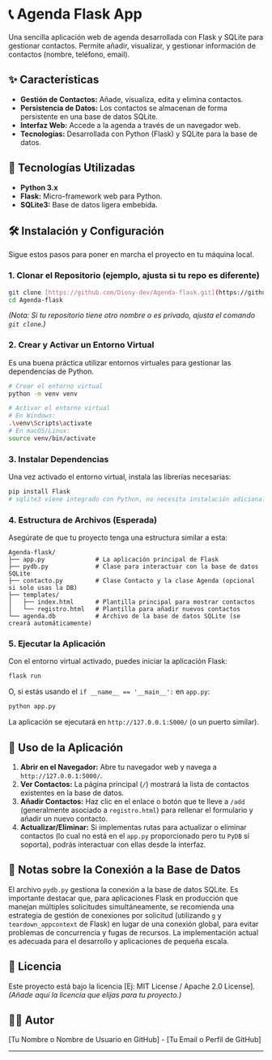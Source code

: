 

# 📞 Agenda Flask App

Una sencilla aplicación web de agenda desarrollada con Flask y SQLite para gestionar contactos. Permite añadir, visualizar, y gestionar información de contactos (nombre, teléfono, email).

## ✨ Características

* **Gestión de Contactos:** Añade, visualiza, edita y elimina contactos.
* **Persistencia de Datos:** Los contactos se almacenan de forma persistente en una base de datos SQLite.
* **Interfaz Web:** Accede a la agenda a través de un navegador web.
* **Tecnologías:** Desarrollada con Python (Flask) y SQLite para la base de datos.

## 🚀 Tecnologías Utilizadas

* **Python 3.x**
* **Flask:** Micro-framework web para Python.
* **SQLite3:** Base de datos ligera embebida.

## 🛠️ Instalación y Configuración

Sigue estos pasos para poner en marcha el proyecto en tu máquina local.

### 1. Clonar el Repositorio (ejemplo, ajusta si tu repo es diferente)

```bash
git clone [https://github.com/Diony-dev/Agenda-flask.git](https://github.com/Diony-dev/Agenda-flask.git)
cd Agenda-flask
```
*(Nota: Si tu repositorio tiene otro nombre o es privado, ajusta el comando `git clone`.)*

### 2. Crear y Activar un Entorno Virtual

Es una buena práctica utilizar entornos virtuales para gestionar las dependencias de Python.

```bash
# Crear el entorno virtual
python -m venv venv

# Activar el entorno virtual
# En Windows:
.\venv\Scripts\activate
# En macOS/Linux:
source venv/bin/activate
```

### 3. Instalar Dependencias

Una vez activado el entorno virtual, instala las librerías necesarias:

```bash
pip install Flask
# sqlite3 viene integrado con Python, no necesita instalación adicional.
```

### 4. Estructura de Archivos (Esperada)

Asegúrate de que tu proyecto tenga una estructura similar a esta:

```
Agenda-flask/
├── app.py              # La aplicación principal de Flask
├── pydb.py             # Clase para interactuar con la base de datos SQLite
├── contacto.py         # Clase Contacto y la clase Agenda (opcional si solo usas la DB)
├── templates/
│   ├── index.html      # Plantilla principal para mostrar contactos
│   └── registro.html   # Plantilla para añadir nuevos contactos
└── agenda.db           # Archivo de la base de datos SQLite (se creará automáticamente)
```

### 5. Ejecutar la Aplicación

Con el entorno virtual activado, puedes iniciar la aplicación Flask:

```bash
flask run
```

O, si estás usando el `if __name__ == '__main__':` en `app.py`:

```bash
python app.py
```

La aplicación se ejecutará en `http://127.0.0.1:5000/` (o un puerto similar).

## 🚀 Uso de la Aplicación

1.  **Abrir en el Navegador:** Abre tu navegador web y navega a `http://127.0.0.1:5000/`.
2.  **Ver Contactos:** La página principal (`/`) mostrará la lista de contactos existentes en la base de datos.
3.  **Añadir Contactos:** Haz clic en el enlace o botón que te lleve a `/add` (generalmente asociado a `registro.html`) para rellenar el formulario y añadir un nuevo contacto.
4.  **Actualizar/Eliminar:** Si implementas rutas para actualizar o eliminar contactos (lo cual no está en el `app.py` proporcionado pero tu `PyDB` sí soporta), podrás interactuar con ellas desde la interfaz.

## 📝 Notas sobre la Conexión a la Base de Datos

El archivo `pydb.py` gestiona la conexión a la base de datos SQLite. Es importante destacar que, para aplicaciones Flask en producción que manejan múltiples solicitudes simultáneamente, se recomienda una estrategia de gestión de conexiones por solicitud (utilizando `g` y `teardown_appcontext` de Flask) en lugar de una conexión global, para evitar problemas de concurrencia y fugas de recursos. La implementación actual es adecuada para el desarrollo y aplicaciones de pequeña escala.

## 📄 Licencia

Este proyecto está bajo la licencia [Ej: MIT License / Apache 2.0 License].
*(Añade aquí la licencia que elijas para tu proyecto.)*

## 🧑‍💻 Autor

[Tu Nombre o Nombre de Usuario en GitHub] - [Tu Email o Perfil de GitHub]

---
```
